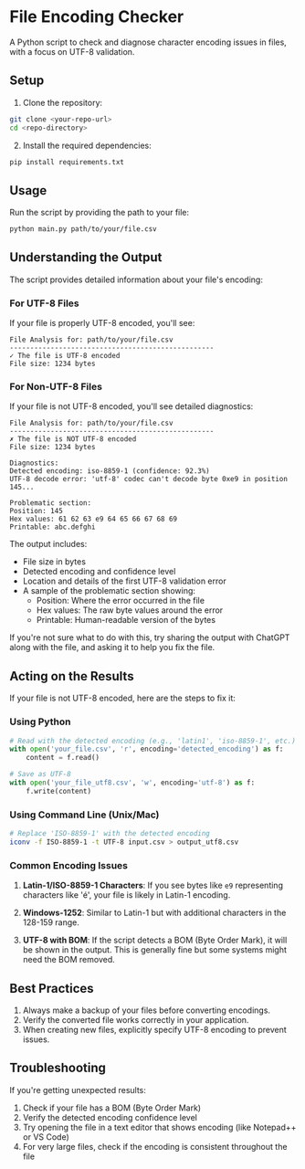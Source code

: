 # File Encoding Checker

A Python script to check and diagnose character encoding issues in files, with a focus on UTF-8 validation.

## Setup

1. Clone the repository:

```bash
git clone <your-repo-url>
cd <repo-directory>
```

2. Install the required dependencies:

```bash
pip install requirements.txt
```

## Usage

Run the script by providing the path to your file:

```bash
python main.py path/to/your/file.csv
```

## Understanding the Output

The script provides detailed information about your file's encoding:

### For UTF-8 Files

If your file is properly UTF-8 encoded, you'll see:

```
File Analysis for: path/to/your/file.csv
--------------------------------------------------
✓ The file is UTF-8 encoded
File size: 1234 bytes
```

### For Non-UTF-8 Files

If your file is not UTF-8 encoded, you'll see detailed diagnostics:

```
File Analysis for: path/to/your/file.csv
--------------------------------------------------
✗ The file is NOT UTF-8 encoded
File size: 1234 bytes

Diagnostics:
Detected encoding: iso-8859-1 (confidence: 92.3%)
UTF-8 decode error: 'utf-8' codec can't decode byte 0xe9 in position 145...

Problematic section:
Position: 145
Hex values: 61 62 63 e9 64 65 66 67 68 69
Printable: abc.defghi
```

The output includes:

- File size in bytes
- Detected encoding and confidence level
- Location and details of the first UTF-8 validation error
- A sample of the problematic section showing:
  - Position: Where the error occurred in the file
  - Hex values: The raw byte values around the error
  - Printable: Human-readable version of the bytes

If you're not sure what to do with this, try sharing the output with ChatGPT along with the file, and asking it to help you fix the file.

## Acting on the Results

If your file is not UTF-8 encoded, here are the steps to fix it:

### Using Python

```python
# Read with the detected encoding (e.g., 'latin1', 'iso-8859-1', etc.)
with open('your_file.csv', 'r', encoding='detected_encoding') as f:
    content = f.read()

# Save as UTF-8
with open('your_file_utf8.csv', 'w', encoding='utf-8') as f:
    f.write(content)
```

### Using Command Line (Unix/Mac)

```bash
# Replace 'ISO-8859-1' with the detected encoding
iconv -f ISO-8859-1 -t UTF-8 input.csv > output_utf8.csv
```

### Common Encoding Issues

1. **Latin-1/ISO-8859-1 Characters**: If you see bytes like `e9` representing characters like 'é', your file is likely in Latin-1 encoding.
2. **Windows-1252**: Similar to Latin-1 but with additional characters in the 128-159 range.

3. **UTF-8 with BOM**: If the script detects a BOM (Byte Order Mark), it will be shown in the output. This is generally fine but some systems might need the BOM removed.

## Best Practices

1. Always make a backup of your files before converting encodings.
2. Verify the converted file works correctly in your application.
3. When creating new files, explicitly specify UTF-8 encoding to prevent issues.

## Troubleshooting

If you're getting unexpected results:

1. Check if your file has a BOM (Byte Order Mark)
2. Verify the detected encoding confidence level
3. Try opening the file in a text editor that shows encoding (like Notepad++ or VS Code)
4. For very large files, check if the encoding is consistent throughout the file
